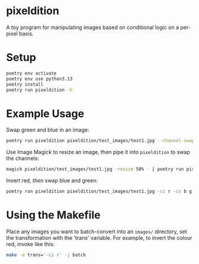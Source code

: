 # pixeldition
A toy program for manipulating images based on conditional logic on a per-pixel basis.

# Setup

```sh
poetry env activate 
poetry env use python3.13
poetry install
poetry run pixeldition -h
```

# Example Usage

Swap green and blue in an image:

```sh
poetry run pixeldition pixeldition/test_images/test1.jpg --channel-swap g b
```

Use Image Magick to resize an image, then pipe it into `pixeldition` to swap the channels:

```sh
magick pixeldition/test_images/test1.jpg -resize 50% - | poetry run pixeldition /dev/stdin --channel-swap g b
```

Invert red, *then* swap blue and green:

```sh
poetry run pixeldition pixeldition/test_images/test1.jpg -ci r -cs b g
```

# Using the Makefile

Place any images you want to batch-convert into an `images/` directory, set the
transformation with the 'trans' variable.  For example, to invert the colour red,
invoke like this:

```sh
make -e trans='-ci r' -j batch
```
